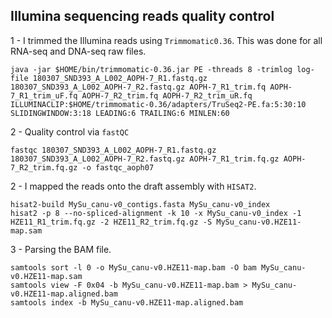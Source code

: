 ## Illumina sequencing reads quality control

1 - I trimmed the Illumina reads using `Trimmomatic0.36`. This was done for all RNA-seq and DNA-seq raw files. 
```ShellSession
java -jar $HOME/bin/trimmomatic-0.36.jar PE -threads 8 -trimlog log-file 180307_SND393_A_L002_AOPH-7_R1.fastq.gz 180307_SND393_A_L002_AOPH-7_R2.fastq.gz AOPH-7_R1_trim.fq AOPH-7_R1_trim_uF.fq AOPH-7_R2_trim.fq AOPH-7_R2_trim_uR.fq ILLUMINACLIP:$HOME/trimmomatic-0.36/adapters/TruSeq2-PE.fa:5:30:10 SLIDINGWINDOW:3:18 LEADING:6 TRAILING:6 MINLEN:60
```

2 - Quality control via `fastQC`
```ShellSession
fastqc 180307_SND393_A_L002_AOPH-7_R1.fastq.gz 180307_SND393_A_L002_AOPH-7_R2.fastq.gz AOPH-7_R1_trim.fq.gz AOPH-7_R2_trim.fq.gz -o fastqc_aoph07
```

2 - I mapped the reads onto the draft assembly with `HISAT2`.
```ShellSession
hisat2-build MySu_canu-v0_contigs.fasta MySu_canu-v0_index
hisat2 -p 8 --no-spliced-alignment -k 10 -x MySu_canu-v0_index -1 HZE11_R1_trim.fq.gz -2 HZE11_R2_trim.fq.gz -S MySu_canu-v0.HZE11-map.sam
```
3 - Parsing the BAM file. 
```ShellSession
samtools sort -l 0 -o MySu_canu-v0.HZE11-map.bam -O bam MySu_canu-v0.HZE11-map.sam
samtools view -F 0x04 -b MySu_canu-v0.HZE11-map.bam > MySu_canu-v0.HZE11-map.aligned.bam
samtools index -b MySu_canu-v0.HZE11-map.aligned.bam
```
